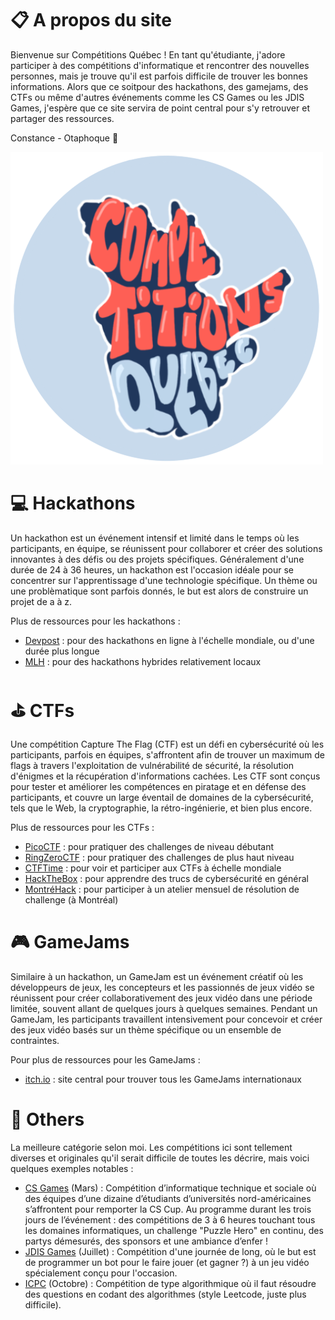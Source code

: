 # 📋 A propos du site

Bienvenue sur Compétitions Québec ! En tant qu'étudiante, j'adore participer à des compétitions d'informatique et rencontrer des nouvelles personnes, mais je trouve qu'il est parfois difficile de trouver les bonnes informations. Alors que ce soitpour des hackathons, des gamejams, des CTFs ou même d'autres événements comme les CS Games ou les JDIS Games, j'espère que ce site servira de point central pour s'y retrouver et partager des ressources.

Constance - Otaphoque 🦭

![Da logo](../static/images/logo3.png)

# 💻 Hackathons

Un hackathon est un événement intensif et limité dans le temps où les participants, en équipe, se réunissent pour collaborer et créer des solutions innovantes à des défis ou des projets spécifiques. Généralement d'une durée de 24 à 36 heures, un hackathon est l'occasion idéale pour se concentrer sur l'apprentissage d'une technologie spécifique. Un thème ou une problèmatique sont parfois donnés, le but est alors de construire un projet de a à z.

Plus de ressources pour les hackathons :
- [Devpost](https://devpost.com/) : pour des hackathons en ligne à l'échelle mondiale, ou d'une durée plus longue
- [MLH](https://mlh.io/) : pour des hackathons hybrides relativement locaux

# ⛳️ CTFs

Une compétition Capture The Flag (CTF) est un défi en cybersécurité où les participants, parfois en équipes, s'affrontent afin de trouver un maximum de flags à travers l'exploitation de vulnérabilité de sécurité, la résolution d'énigmes et la récupération d'informations cachées. Les CTF sont conçus pour tester et améliorer les compétences en piratage et en défense des participants, et couvre un large éventail de domaines de la cybersécurité, tels que le Web, la cryptographie, la rétro-ingénierie, et bien plus encore.

Plus de ressources pour les CTFs :
- [PicoCTF](https://picoctf.org/) : pour pratiquer des challenges de niveau débutant
- [RingZeroCTF](https://ringzer0ctf.com/) : pour pratiquer des challenges de plus haut niveau
- [CTFTime](https://ctftime.org/) : pour voir et participer aux CTFs à échelle mondiale
- [HackTheBox](https://www.hackthebox.com/) : pour apprendre des trucs de cybersécurité en général
- [MontréHack](https://montrehack.ca/) : pour participer à un atelier mensuel de résolution de challenge (à Montréal)

# 🎮 GameJams

Similaire à un hackathon, un GameJam est un événement créatif où les développeurs de jeux, les concepteurs et les passionnés de jeux vidéo se réunissent pour créer collaborativement des jeux vidéo dans une période limitée, souvent allant de quelques jours à quelques semaines. Pendant un GameJam, les participants travaillent intensivement pour concevoir et créer des jeux vidéo basés sur un thème spécifique ou un ensemble de contraintes.

Pour plus de ressources pour les GameJams :
- [itch.io](https://itch.io/jams) : site central pour trouver tous les GameJams internationaux

# 👾 Others

La meilleure catégorie selon moi. Les compétitions ici sont tellement diverses et originales qu'il serait difficile de toutes les décrire, mais voici quelques exemples notables : 
- [CS Games](https://csgames.org/) (Mars) : Compétition d’informatique technique et sociale où des équipes d’une dizaine d’étudiants d’universités nord-américaines s’affrontent pour remporter la CS Cup. Au programme durant les trois jours de l’événement : des compétitions de 3 à 6 heures touchant tous les domaines informatiques, un challenge "Puzzle Hero" en continu, des partys démesurés, des sponsors et une ambiance d’enfer ! 
- [JDIS Games](https://jdis.ca/) (Juillet) : Compétition d'une journée de long, où le but est de programmer un bot pour le faire jouer (et gagner ?) à un jeu vidéo spécialement conçu pour l'occasion.
- [ICPC](https://na.icpc.global/nena/) (Octobre) : Compétition de type algorithmique où il faut résoudre des questions en codant des algorithmes (style Leetcode, juste plus difficile).
